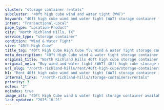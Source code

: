 ```yaml
---
cluster: "storage container rentals"
subcluster: "40ft high cube wind and water tight (WWT)"
keyword: "40ft high cube wind and water tight (WWT) storage container for rent North Richland Hills, TX"
intent: "Transactional-Local"
page_type: "Location-Product"
city: "North Richland Hills, TX"
service_type: "storage container"
condition: "Wind & Water Tight"
size: "40ft High Cube"
title_tag: "40ft High Cube High Cube Ylv Wind & Water Tight storage container Sales in North Richland Hills | LC Container"
meta_description: "40ft High Cube wind & water tight storage container sales in North Richland Hills. High cube containers with extra height. Fast delivery, competitive pricing. Serving storage containers area. Quote ID: UQJ. Call (214) 524-4168 for your free quote today."
original_title: "North Richland Hills 40ft high cube storage container for rent | LC"
original_meta: "Buy wind and water tight (WWT) 40ft high cube storage container rent with local delivery in North Richland Hills, TX. LC Container — local Since 2003. Request a fast quote today."
url_slug: "/north-richland-hills/rent/40ft-high-cube/storage-containers/wind-and-water-tight-wwt"
h1: "Rent 40ft high cube wind and water tight (WWT) storage container in North Richland Hills"
internal_links: "/north-richland-hills/storage-containers/rentals"
priority: 3
notes: "2"
noindex: true
image_alt: "40ft High Cube wind & water tight storage container available for delivery in North Richland Hills"
last_updated: "2025-10-21"
---
```


<!-- TODO: Add unique city/inventory copy, images, and internal links here. -->
